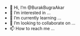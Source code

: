 - 👋 Hi, I’m @BurakBugraAkar
- 👀 I’m interested in ...
- 🌱 I’m currently learning ...
- 💞️ I’m looking to collaborate on ...
- 📫 How to reach me ...

<!---
BurakBugraAkar/BurakBugraAkar is a ✨ special ✨ repository because its `README.md` (this file) appears on your GitHub profile.
You can click the Preview link to take a look at your changes.
--->
